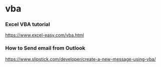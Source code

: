 # vba

### Excel VBA tutorial 

https://www.excel-easy.com/vba.html

### How to Send email from Outlook

https://www.slipstick.com/developer/create-a-new-message-using-vba/
